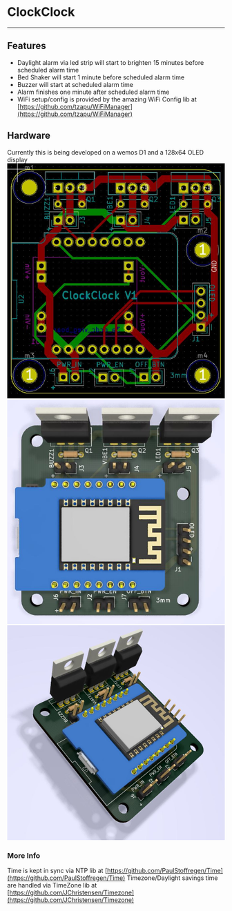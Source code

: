# ClockClock
---
## Features
* Daylight alarm via led strip will start to brighten 15 minutes before scheduled alarm time
* Bed Shaker will start 1 minute before scheduled alarm time
* Buzzer will start at scheduled alarm time
* Alarm finishes one minute after scheduled alarm time
* WiFi setup/config is provided by the amazing WiFi Config lib at [https://github.com/tzapu/WiFiManager](https://github.com/tzapu/WiFiManager)
## Hardware
Currently this is being developed on a wemos D1 and a 128x64 OLED display
![PCB](/meta/pcb.jpg)
![3dtop](/meta/3d_top.jpg)
![32angle](/meta/3d_angle.jpg)
### More Info
Time is kept in sync via NTP lib at [https://github.com/PaulStoffregen/Time](https://github.com/PaulStoffregen/Time)
Timezone/Daylight savings time are handled via TimeZone lib at [https://github.com/JChristensen/Timezone](https://github.com/JChristensen/Timezone)